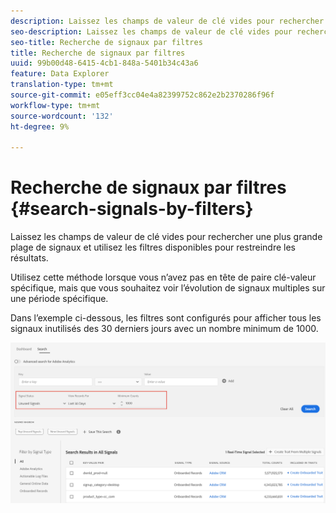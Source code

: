 ```yaml
---
description: Laissez les champs de valeur de clé vides pour rechercher une plus grande plage de signaux et utilisez les filtres disponibles pour restreindre les résultats.
seo-description: Laissez les champs de valeur de clé vides pour rechercher une plus grande plage de signaux et utilisez les filtres disponibles pour restreindre les résultats.
seo-title: Recherche de signaux par filtres
title: Recherche de signaux par filtres
uuid: 99b00d48-6415-4cb1-848a-5401b34c43a6
feature: Data Explorer
translation-type: tm+mt
source-git-commit: e05eff3cc04e4a82399752c862e2b2370286f96f
workflow-type: tm+mt
source-wordcount: '132'
ht-degree: 9%

---
```



# Recherche de signaux par filtres {#search-signals-by-filters}

Laissez les champs de valeur de clé vides pour rechercher une plus grande plage de signaux et utilisez les filtres disponibles pour restreindre les résultats.

Utilisez cette méthode lorsque vous n’avez pas en tête de paire clé-valeur spécifique, mais que vous souhaitez voir l’évolution de signaux multiples sur une période spécifique.

Dans l’exemple ci-dessous, les filtres sont configurés pour afficher tous les signaux inutilisés des 30 derniers jours avec un nombre minimum de 1000.

![](assets/signals-search-filters.png)
